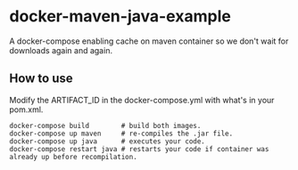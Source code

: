 # docker-maven-java-example
A docker-compose enabling cache on maven container so we don't wait for downloads again and again.

## How to use 
Modify the ARTIFACT_ID in the docker-compose.yml with what's in your pom.xml.  
```
docker-compose build        # build both images.
docker-compose up maven     # re-compiles the .jar file.
docker-compose up java      # executes your code.
docker-compose restart java # restarts your code if container was already up before recompilation.
```